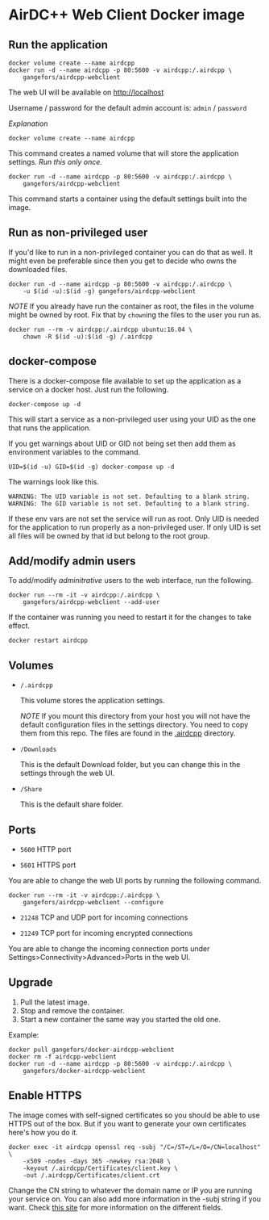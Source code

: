 AirDC++ Web Client Docker image
===============================

Run the application
-------------------

    docker volume create --name airdcpp
    docker run -d --name airdcpp -p 80:5600 -v airdcpp:/.airdcpp \
        gangefors/airdcpp-webclient

The web UI will be available on [http://localhost]

Username / password for the default admin account is: `admin` / `password`

*Explanation*

    docker volume create --name airdcpp

This command creates a named volume that will store the application settings.
*Run this only once.*

    docker run -d --name airdcpp -p 80:5600 -v airdcpp:/.airdcpp \ 
        gangefors/airdcpp-webclient

This command starts a container using the default settings built into the
image.


Run as non-privileged user
--------------------------

If you'd like to run in a non-privileged container you can do that as well.
It might even be preferable since then you get to decide who owns the
downloaded files.

    docker run -d --name airdcpp -p 80:5600 -v airdcpp:/.airdcpp \
        -u $(id -u):$(id -g) gangefors/airdcpp-webclient

*NOTE*
If you already have run the container as root, the files in the volume might
be owned by root. Fix that by `chown`ing the files to the user you run as.

    docker run --rm -v airdcpp:/.airdcpp ubuntu:16.04 \
        chown -R $(id -u):$(id -g) /.airdcpp


docker-compose
--------------

There is a docker-compose file available to set up the application as a service
on a docker host. Just run the following.

    docker-compose up -d

This will start a service as a non-privileged user using your UID as the one
that runs the application.

If you get warnings about UID or GID not being set then add them as environment
variables to the command.

    UID=$(id -u) GID=$(id -g) docker-compose up -d

The warnings look like this.

    WARNING: The UID variable is not set. Defaulting to a blank string.
    WARNING: The GID variable is not set. Defaulting to a blank string.

If these env vars are not set the service will run as root. Only UID is needed
for the application to run properly as a non-privileged user. If only UID is
set all files will be owned by that id but belong to the root group.


Add/modify admin users
----------------------

To add/modify *adminitrative* users to the web interface, run the following.

    docker run --rm -it -v airdcpp:/.airdcpp \
        gangefors/airdcpp-webclient --add-user

If the container was running you need to restart it for the changes to take
effect.

    docker restart airdcpp    


Volumes
-------

- `/.airdcpp`

  This volume stores the application settings.

  *NOTE*
  If you mount this directory from your host you will not have the default
  configuration files in the settings directory. You need to copy them from
  this repo. The files are found in the [.airdcpp] directory.

- `/Downloads`

  This is the default Download folder, but you can change this in the
  settings through the web UI.

- `/Share`

  This is the default share folder.


Ports
-----

- `5600` HTTP port

- `5601` HTTPS port

You are able to change the web UI ports by running the following command.

    docker run --rm -it -v airdcpp:/.airdcpp \
        gangefors/airdcpp-webclient --configure
        
- `21248` TCP and UDP port for incoming connections

- `21249` TCP port for incoming encrypted connections

You are able to change the incoming connection ports under
Settings>Connectivity>Advanced>Ports in the web UI.


Upgrade
-------
1. Pull the latest image.
2. Stop and remove the container.
3. Start a new container the same way you started the old one.

Example:

    docker pull gangefors/docker-airdcpp-webclient
    docker rm -f airdcpp-webclient
    docker run -d --name airdcpp -p 80:5600 -v airdcpp:/.airdcpp \
        gangefors/docker-airdcpp-webclient


Enable HTTPS
------------

The image comes with self-signed certificates so you should be able to use
HTTPS out of the box. But if you want to generate your own certificates here's
how you do it.

    docker exec -it airdcpp openssl req -subj "/C=/ST=/L=/O=/CN=localhost" \
        -x509 -nodes -days 365 -newkey rsa:2048 \
        -keyout /.airdcpp/Certificates/client.key \
        -out /.airdcpp/Certificates/client.crt

Change the CN string to whatever the domain name or IP you are running your
service on. You can also add more information in the -subj string if you want.
Check [this site](certs) for more information on the different fields.


[http://localhost]: http://localhost
[.airdcpp]: .airdcpp
[certs]: http://www.shellhacks.com/en/HowTo-Create-CSR-using-OpenSSL-Without-Prompt-Non-Interactive

